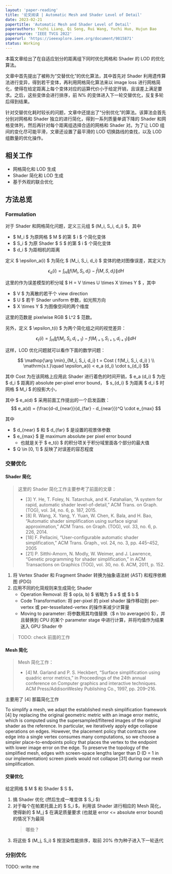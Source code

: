```yaml
---
layout: 'paper-reading'
title: '论文阅读 | Automatic Mesh and Shader Level of Detail'
date: 2023-02-21
papertitle: 'Automatic Mesh and Shader Level of Detail'
paperauthors: Yuzhi Liang, Qi Song, Rui Wang, Yuchi Huo, Hujun Bao
papersource: 'IEEE TVCG 2022'
paperurl: 'https://ieeexplore.ieee.org/document/9815871'
status: Working
---
```


本篇文章给出了在自适应划分的距离组下同时优化网格和 Shader 的 LOD 的优化算法。

文章中首先提出了被称为“交替优化”的优化算法，其中首先对 Shader 利用遗传算法进行变异，得到若干变体，再利用网格简化算法来以 image loss 进行网格简化，使得在给定距离上每个变体对应的运算代价小于给定开销，且误差上满足要求。之后，这些变体会进行排序，前 N% 的变体进入下一轮交替优化，反复多轮后得到结果。

针对交替优化耗时较长的问题，文章中还提出了“分别优化”的算法。该算法会首先分别对网格和 Shader 独立的进行简化，得到一系列质量单调下降的 Shader 和网格变体列，然后再针对每个距离组选择合适的网格和 Shader 对。为了让 LOD 组间的变化尽可能平滑，文章还设置了最平滑的 LOD 切换路线的查找，以及 LOD 组数量的优化操作。

## 相关工作

- 网格简化和 LOD 生成
- Shader 简化和 LOD 生成
- 基于外观的联合优化

## 方法总览

### Formulation

对于 Shader 和网格简化问题，定义三元组 $ (M_i, S_i, d_i) $，其中
- $ M_i $ 为原网格 $ M $ 的第 $ i $ 个简化变体
- $ S_i $ 为原 Shader $ S $ 的第 $ i $ 个简化变体 
- $ d_i $ 为距相机的距离

定义 $ \epsilon_a(i) $ 为简化 $ (M_i, S_i, d_i) $ 变体的绝对图像误差，其定义为

$$
\epsilon_a (i) = \int_H \| f(M_i, S_i, d_i) - \bar{f}(M, S, d_i) \| dH
$$

这里的作为误差模型的积分域 $ H = V \times U \times X \times Y $ ，其中
- $ V $ 为离散的若干个 view direction
- $ U $ 若干 Shader uniform 参数，如光照方向
- $ X \times Y $ 为图像空间的两个维度

这里的范数是 pixelwise RGB $ L^2 $ 范数。

另外，定义 $ \epsilon_t(i) $ 为两个简化组之间的视觉差异：

$$
\epsilon_t (i) = \int_H \| f(M_i, S_i, d_{i+1}) - f(M_{i+1}, S_{i+1}, d_{i+1}) \| dH
$$

这样，LOD 优化问题就可以看作下面的数学问题：

$$
\mathop{\arg \min}_{M_i, S_i, d_i} t = Cost ( f(M_i, S_i, d_i) ) \\
\mathrm{s.t.}\quad \epsilon_a(i) < e_a (d_i) \cdot s_{d_i}
$$

其中 Cost 为在该网格上应用此 Shader 进行着色的时间开销，$ e_a (d_i) $ 为在 $ d_i $ 距离的 absolute per-pixel error bound， $ s_{d_i} $ 为距离 $ d_i $ 时网格 $ M_i $ 的投影大小，

其中 $ e_a(d) $ 采用前面工作提出的一个启发函数：
$$
e_a(d) = (\frac{d-d_{near}}{d_{far} - d_{near}})^Q \cdot e_{max}
$$

其中
- $ d_{near} $ 和 $ d_{far} $ 是设置的视景体参数
- $ e_{max} $ 是 maximum absolute per pixel error bound
  - 也就是关于 $ e_t(i) $ 的积分项关于积分域里面各个部分的最大值
- $ Q \in [0, 1] $ 反映了对误差的容忍程度

### 交替优化

#### Shader 简化

> 这里的 Shader 简化工作主要参考了前面的文章：
> - [3] Y. He, T. Foley, N. Tatarchuk, and K. Fatahalian, “A system for rapid, automatic shader level-of-detail,” ACM Trans. on Graph. (TOG), vol. 34, no. 6, p. 187, 2015.
> - [8] R. Wang, X. Yang, Y. Yuan, W. Chen, K. Bala, and H. Bao, “Automatic shader simplification using surface signal approximation,” ACM Trans. on Graph. (TOG), vol. 33, no. 6, p. 226, 2014.
> - [18] F. Pellacini, “User-configurable automatic shader simplification,”
ACM Trans. Graph., vol. 24, no. 3, pp. 445–452, 2005
> - [21] P. Sitthi-Amorn, N. Modly, W. Weimer, and J. Lawrence, “Genetic programming for shader simplification,” in ACM Transactions on Graphics (TOG), vol. 30, no. 6. ACM, 2011, p. 152.

1. 将 Vertex Shader 和 Fragment Shader 转换为抽象语法树 (AST) 和程序依赖图 (PDG)
2. 应用不同的化简规则来生成简化 Shader
   - Operation Removal: 将 $ op(a, b) $ 省略为 $ a $ 或 $ b $
   - Code Transformation: 将 per-pixel 的 pixel shader 操作移动到 per-vertex 或 per-tessellated-vertex 的操作来减少计算量
   - Moving to parameter: 将参数用其均值替换（$ n \to average(n) $），并且替换到 CPU 的某个 parameter stage 中进行计算，并将均值作为结果送入 GPU Shader 中

> TODO: check 前面的工作

#### Mesh 简化

> Mesh 简化工作：
> - [4] M. Garland and P. S. Heckbert, “Surface simplification using
quadric error metrics,” in Proceedings of the 24th annual conference on
Computer graphics and interactive techniques. ACM Press/AddisonWesley Publishing Co., 1997, pp. 209–216.

主要用了 [4] 那篇简化工作

To simplify a mesh, we adapt the established mesh simplification framework [4] by replacing the original geometric metric with an image error metric, which is computed using the supersampled/filtered images of the original shader as the reference. In particular, we iteratively apply edge collapse operations on edges. However, the placement policy that contracts one edge into a single vertex consumes many computations, so we choose a simpler place-to-endpoints policy that places the vertex to the endpoint with lower image error on the edge. To preserve the topology of the simplified mesh, edges with screen-space lengths larger than D (D = 1 in our implementation) screen pixels would not collapse [31] during our mesh simplification.

#### 交替优化

给定网格 $ M $ 和 Shader $ S $，
1. 搞 Shader 优化 (然后生成一堆变体 $ S_i $)
2. 对于每个在帕累托面上的 $ S_i $，利用该 Shader 进行相应的 Mesh 简化，使得新的 $ M_j $ 在满足质量要求 (也就是 error <= absolute error bound) 的情况下为最简
   > 哪些？
3. 将这些 $ (M_j, S_i) $ 按渲染性能排序，取前 20% 作为种子进入下一轮迭代


### 分别优化

TODO: write me